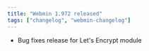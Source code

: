 ```yaml
---
title: "Webmin 1.972 released"
tags: ["changelog", "webmin-changelog"]
---
```


- Bug fixes release for Let's Encrypt module
